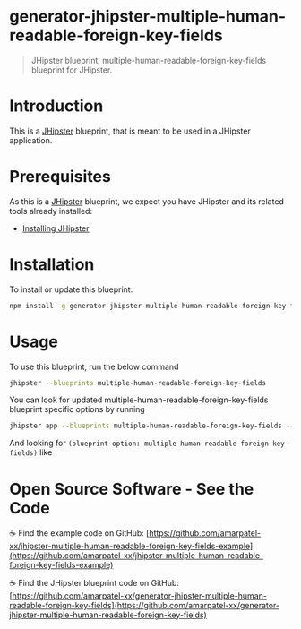 # generator-jhipster-multiple-human-readable-foreign-key-fields

> JHipster blueprint, multiple-human-readable-foreign-key-fields blueprint for JHipster.

# Introduction

This is a [JHipster](https://www.jhipster.tech/) blueprint, that is meant to be used in a JHipster application.

# Prerequisites

As this is a [JHipster](https://www.jhipster.tech/) blueprint, we expect you have JHipster and its related tools already installed:

- [Installing JHipster](https://www.jhipster.tech/installation/)

# Installation

To install or update this blueprint:

```bash
npm install -g generator-jhipster-multiple-human-readable-foreign-key-fields
```

# Usage

To use this blueprint, run the below command

```bash
jhipster --blueprints multiple-human-readable-foreign-key-fields
```

You can look for updated multiple-human-readable-foreign-key-fields blueprint specific options by running

```bash
jhipster app --blueprints multiple-human-readable-foreign-key-fields --help
```

And looking for `(blueprint option: multiple-human-readable-foreign-key-fields)` like

# Open Source Software - See the Code

☕️ Find the example code on GitHub:
[https://github.com/amarpatel-xx/jhipster-multiple-human-readable-foreign-key-fields-example](https://github.com/amarpatel-xx/jhipster-multiple-human-readable-foreign-key-fields-example)

☕️ Find the JHipster blueprint code on GitHub:
[https://github.com/amarpatel-xx/generator-jhipster-multiple-human-readable-foreign-key-fields](https://github.com/amarpatel-xx/generator-jhipster-multiple-human-readable-foreign-key-fields)
